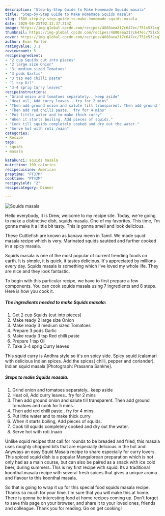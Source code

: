 ```yaml
---
description: "Step-by-Step Guide to Make Homemade Squids masala"
title: "Step-by-Step Guide to Make Homemade Squids masala"
slug: 1588-step-by-step-guide-to-make-homemade-squids-masala
date: 2020-08-25T02:13:37.214Z
image: https://img-global.cpcdn.com/recipes/4880aea217c647ec/751x532cq70/squids-masala-recipe-main-photo.jpg
thumbnail: https://img-global.cpcdn.com/recipes/4880aea217c647ec/751x532cq70/squids-masala-recipe-main-photo.jpg
cover: https://img-global.cpcdn.com/recipes/4880aea217c647ec/751x532cq70/squids-masala-recipe-main-photo.jpg
author: Evan Porter
ratingvalue: 3.1
reviewcount: 5
recipeingredient:
- "2 cup Squids cut into pieces"
- "2 large size Onion"
- "3  medium sized Tomatoes"
- "3 pods Garlic"
- "3 tsp Red chilli paste"
- "1 tsp Oil"
- "3-4 sprig Curry leaves"
recipeinstructions:
- "Grind onion and tomatoes separately.. keep aside"
- "Heat oil, Add curry leaves.. fry for 2 mins"
- "Then add ground onion and salute till transparent. Then add ground tomatoes and cook for 5 mins."
- "Then add red chilli paste.. fry for 4 mins"
- "Put little water and to make thick curry"
- "When it starts boiling, Add pieces of squids."
- "Cook till squids completely cooked and dry out the water."
- "Serve hot with roti /naan"
categories:
- Recipe
tags:
- squids
- masala

katakunci: squids masala 
nutrition: 100 calories
recipecuisine: American
preptime: "PT37M"
cooktime: "PT42M"
recipeyield: "2"
recipecategory: Dinner

---
```



![Squids masala](https://img-global.cpcdn.com/recipes/4880aea217c647ec/751x532cq70/squids-masala-recipe-main-photo.jpg)

Hello everybody, it is Drew, welcome to my recipe site. Today, we're going to make a distinctive dish, squids masala. One of my favorites. This time, I'm gonna make it a little bit tasty. This is gonna smell and look delicious.

These Cuttlefish are known as kanava meen in Tamil. We made squid masala recipe which is very. Marinated squids sautéed and further cooked in a spicy masala.

Squids masala is one of the most popular of current trending foods on earth. It is simple, it is quick, it tastes delicious. It's appreciated by millions every day. Squids masala is something which I've loved my whole life. They are nice and they look fantastic.


To begin with this particular recipe, we have to first prepare a few components. You can cook squids masala using 7 ingredients and 8 steps. Here is how you cook it.

<!--inarticleads1-->

##### The ingredients needed to make Squids masala:

1. Get 2 cup Squids (cut into pieces)
1. Make ready 2 large size Onion
1. Make ready 3  medium sized Tomatoes
1. Prepare 3 pods Garlic
1. Make ready 3 tsp Red chilli paste
1. Prepare 1 tsp Oil
1. Take 3-4 sprig Curry leaves


This squid curry is Andhra style so it&#39;s on spicy side. Spicy squid /calamari with delicious Indian spices. Add the spices( chilli, pepper and coriander). Indian squid masala [Photograph: Prasanna Sankhe]. 

<!--inarticleads2-->

##### Steps to make Squids masala:

1. Grind onion and tomatoes separately.. keep aside
1. Heat oil, Add curry leaves.. fry for 2 mins
1. Then add ground onion and salute till transparent. Then add ground tomatoes and cook for 5 mins.
1. Then add red chilli paste.. fry for 4 mins
1. Put little water and to make thick curry
1. When it starts boiling, Add pieces of squids.
1. Cook till squids completely cooked and dry out the water.
1. Serve hot with roti /naan


Unlike squid recipes that call for rounds to be breaded and fried, this masala uses roughly chopped bits that are especially delicious in the hot and. Anyways an easy Squid Masala recipe to share especially for curry lovers. This spiced squid dish is a popular Mangalorean preparation which is not only had as a main course, but can also be paired as a snack with ice cold beer, during summers. This is my first recipe with squid. Its a traditional koonthal masala recipe with several fresh spices that gives a unique aroma and flavour to this koonthal masala. 

So that is going to wrap it up for this special food squids masala recipe. Thanks so much for your time. I'm sure that you will make this at home. There is gonna be interesting food at home recipes coming up. Don't forget to save this page on your browser, and share it to your loved ones, friends and colleague. Thank you for reading. Go on get cooking!
